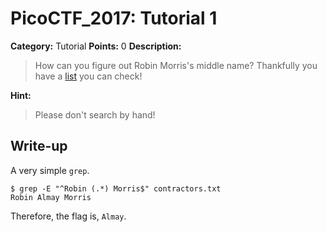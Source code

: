 # PicoCTF_2017: Tutorial 1

**Category:**  Tutorial  **Points:**  0  **Description:**

> How can you figure out Robin Morris's middle name? Thankfully you have a  [list](https://github.com/LFlare/picoctf_2017_writeup/blob/master/tutorial/tutorial_1/contractors.txt)  you can check!

**Hint:**

> Please don't search by hand!

## [](https://github.com/LFlare/picoctf_2017_writeup/tree/master/tutorial/tutorial_1#write-up)Write-up

A very simple  `grep`.

```
$ grep -E "^Robin (.*) Morris$" contractors.txt 
Robin Almay Morris

```

Therefore, the flag is,  `Almay`.
<!--stackedit_data:
eyJoaXN0b3J5IjpbMTIzNzAyODc1Nl19
-->